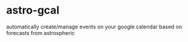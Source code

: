# astro-gcal
automatically create/manage events on your google calendar based on forecasts from astrospheric

